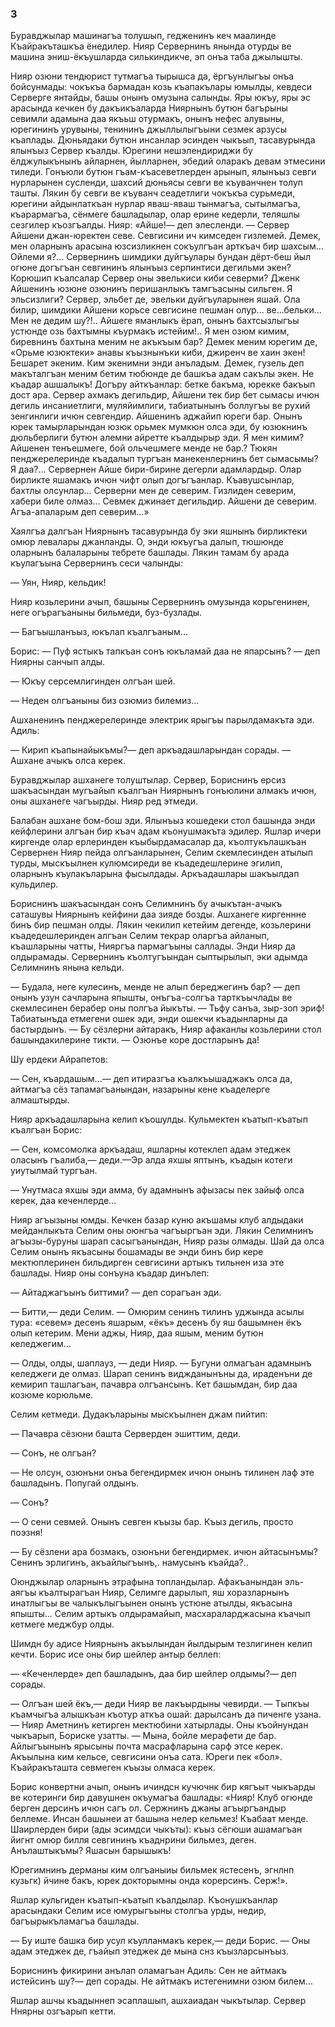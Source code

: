 ### 3

Буравджылар машинагъа толушып, гедженинъ кеч маалинде Къайракъташкъа ёнедилер.
Нияр Сервернинъ янында отурды ве машина эниш-ёкъушларда силькиндикче, эп онъа таба джылышты.

Нияр озюни тендюрист тутмагъа тырышса да, ёргъунлыгъы онъа бойсунмады: чокъкъа бармадан козь къапакълары юмылды, кевдеси Серверге янтайды, башы онынъ омузына салынды.
Яры юкъу, яры эс арасында кечкен бу дакъикъаларда Ниярнынъ бутюн багърыны севимли адамына даа якъьш отурмакъ, онынъ нефес алувыны, юрегининъ урувыны, тенининъ джыллылыгъыни сезмек арзусы къаплады.
Дюньядаки бутюн инсанлар эсинден чыкъып, тасавурында ялынъыз Сервер къалды.
Юрегини нешэлендириджи бу ёлджулыкънынъ айларнен, йылларнен, эбедий оларакъ девам этмесини тиледи.
Гонъюли бутюн гъам-къасеветлерден арынып, ялынъыз севги нурларынен сусленди, шахсий дюньясы севги ве къуванчнен толуп ташты.
Лякин бу севги ве къуванч сеадетлиги чокъкъа сурьмеди, юрегини айдынлаткъан нурлар яваш-яваш тынмагъа, сытылмагъа, къарармагъа, сёнмеге башладылар, олар ерине кедерли, теляшлы сезгилер къозгъалды.
Нияр: «Айше!— деп элесленди.
— Сервер Айшени джан-юректен севе.
Севгисини ич кимседен гизлемей.
Демек, мен оларнынъ арасына юзсизликнен сокъулгъан арткъач бир шахсым...
Ойлеми я?...
Сервернинъ шимдики дуйгъулары бундан дёрт-беш йыл огюне догъгъан севгининъ ялынъыз серпинтиси дегильми экен?
Корюшип къалсалар Сервер оны эвелькиси киби северми?
Дженк Айшенинъ юзюне озюнинъ перишанлыкъ тамгъасыны сильген.
Я эльсизлиги?
Сервер, эльбет де, эвельки дуйгъуларынен яшай.
Ола билир, шимдики Айшени корьсе севгисине пешман олур... ве...бельки...
Мен не дедим шу?!..
Айшеге яманлыкъ ёрап, онынъ бахтсызлыгъы устюнде озь бахтымны къурмакъ истейим!..
Я мен озюм кимим, биревнинъ бахтына меним не акъкъым бар?
Демек меним юрегим де, «Орьме юзюктеки» анавы къызнынъки киби, джиренч ве хаин экен!
Бешарет экеним.
Ким экенимни энди анъладым.
Демек, гузель деп макъталгъан меним бетим тюбюнде де башкъа адам сакълы экен.
Не къадар ашшалыкъ!
Догъру айткъанлар: бетке бакъма, юрекке бакъып дост ара.
Сервер ахмакъ дегильдир, Айшени тек бир бет сымасы ичюн дегиль инсаниетлиги, муляйимлиги, табиатынынъ боллугъы ве рухий зенгинлиги ичюн севгендир.
Айшенинъ аджайип юреги бар.
Онынъ юрек тамырларындан юзюк орьмек мумкюн олса эди, бу юзюкнинъ дюльберлиги бутюн алемни айретте къалдырыр эди.
Я мен кимим?
Айшенен тенъешмеге, бой ольчешмеге менде не бар.?
Тюкян пенджерелеринде къадалып тургъан манекенлернинъ бет сымасымы?
Я даа?...
Сервернен Айше бири-бирине дегерли адамлардыр.
Олар бирликте яшамакъ ичюн чифт олып догъгъанлар.
Къавушсынлар, бахтлы олсунлар...
Серверни мен де северим.
Гизлиден северим, хабери биле олмаз...
Севмек джинает дегильдир.
Айшени де северим.
Агъа-апаларым деп северим...»

Хаялгъа далгъан Ниярнынъ тасавурында бу эки яшнынъ бирликтеки омюр левалары джанланды.
О, энди юкъугъа далып, тюшюнде оларнынъ балаларыны тебрете башлады.
Лякин тамам бу арада къулагъына Сервернинъ сеси чалынды:

— Уян, Нияр, кельдик!

Нияр козьлерини ачып, башыны Сервернинъ омузында корьгенинен, неге огърагъаныны бильмеди, буз-бузлады.

— Багъышланъыз, юкълап къалгъаным...

Борис: — Пуф ястыкъ тапкъан сонъ юкъламай даа не япарсынъ? — деп Ниярны санчып алды.

— Юкъу серсемлигинден олгъан шей.

— Неден олгъаныны биз озюмиз билемиз...

Ашханенинъ пенджерелеринде электрик ярыгъы парылдамакъта эди.
Адиль:

— Кирип къапынайыкъмы?— деп аркъадашларындан сорады.
— Ашхане ачыкъ олса керек.

Буравджылар ашханеге толуштылар.
Сервер, Бориснинъ ерсиз шакъасындан мугъайып къалгъан Ниярнынъ гонъюлини алмакъ ичюн, оны ашханеге чагъырды.
Нияр ред этмеди.

Балабан ашхане бом-бош эди.
Ялынъыз кошедеки стол башында энди кейфлерини алгъан бир къач адам къонушмакъта эдилер.
Яшлар ичери киргенде олар ерлеринден къыбырдамасалар да, къолтукълашкъан Сервернен Нияр пейда олгъанларынен, Селим скемлесинден атылып турды, мыскъылнен кулюмсиреди ве къадедешлерине эгилип, оларнынъ къулакъларына фысылдады.
Аркъадашлары шакъылдап кульдилер.

Бориснинъ шакъасындан сонъ Селимнинъ бу ачыкътан-ачыкъ саташувы Ниярнынъ кейфини даа зияде бозды.
Ашханеге киргеннне бинъ бир пешман олды.
Лякин чекилип кетейим дегенде, козьлерини къадедешлеринден алгъан Селим текрар оларгъа айланып, къашларыны чатты, Нияргъа пармагъыны саллады.
Энди Нияр да олдырамады.
Сервернинъ къолтугъындан сыптырылып, эки адымда Селимнинъ янына кельди.

— Будала, неге кулесинъ, менде не алып береджегинъ бар? — деп онынъ узун сачларына япышты, онъгъа-солгъа тарткъычлады ве скемлесинен берабер оны полгъа йыкъты.
— Тьфу санъа, зыр-зоп эриф!
Табиатынъда етмегени ошек эди, энди ошекчи къадынларны да бастырдынъ.
— Бу сёзлерни айтаракъ, Нияр афаканлы козьлерини стол башындакилерине тикти.
— Озюнъе коре достларынъ да!

Шу ердеки Айрапетов:

— Сен, къардашым...— деп итиразгъа къалкъышаджакъ олса да, айтмагъа сёз тапамагъанындан, назарыны кене къаделерге алмаштырды.

Нияр аркъадашларына келип къошулды.
Кульмектен къатып-къатып къалгъан Борис:

— Сен, комсомолка аркъадаш, яшларны котеклеп адам этеджек оласынъ гъалиба,— деди.—Эр алда яхшы яптынъ, къадын котеги уиутылмай тургъан.

— Унутмаса яхшы эди амма, бу адамнынъ афызасы пек зайыф олса керек, даа кеченлерде...

Нияр агъызыны юмды.
Кечкен базар куню акъшамы клуб алдыдаки мейданлыкъта Селим оны оюнгъа чагъыргъан эди.
Лякин Селимнинъ агъызы-буруны шарап сасыгъанындан, Нияр разы олмады.
Шай да олса Селим онынъ якъасыны бошамады ве энди бинъ бир кере мектюплеринен бильдирген севгисини артыкъ тильнен иза эте башлады.
Нияр оны сонъуна къадар динълеп:

— Айтаджагъынъ биттими? — деп сорагъан эди.

— Битти,— деди Селим.
— Омюрим сенинъ тилинъ уджында асылы тура:
«севем» десенъ яшарым, «ёкъ» десенъ бу яш башымнен ёкъ олып кетерим.
Мени аджы, Нияр, даа яшым, меним бутюн келеджегим...

— Олды, олды, шаплауз, — деди Нияр.
— Бугуни олмагъан адамнынъ келеджеги де олмаз.
Шарап сенинъ виджданынъны да, ираденъни де кемирип ташлагъан, пачавра олгъансынъ.
Кет башымдан, бир даа козюме корюльме.

Селим кетмеди.
Дудакъларыны мыскъылнен джам пийтип:

— Пачавра сёзюни башта Серверден эшиттим, деди.

— Сонъ, не олгъан?

— Не олсун, озюнъни онъа бегендирмек ичюн онынъ тилинен лаф эте башладынъ.
Попугай олдынъ.

— Сонъ?

— О сени севмей.
Онынъ севген къызы бар.
Къыз дегиль, просто поэзня!

— Бу сёзлени ара бозмакъ, озюнъни бегендирмек.
ичюн айтасынъмы?
Сенинъ эрлигинъ, акъайлыгъынъ,. намусынъ къайда?..

Оюнджылар оларнынъ этрафына топландылар.
Афакъанындан эль-аягъы къалтырагъан Нияр, Селимге дарылып, яш хоразларнынъ инатлыгъы ве чалыкълыгъынен онынъ устюне атылды, якъасына япышты...
Селим артыкъ олдырамайып, масхараларджасына къачып кетмеге меджбур олды.

Шимдн бу адисе Ниярнынъ акъылындан йылдырым тезлигинен келип кечти.
Борис исе оны бир шейлер антыр беллеп:

— «Кеченлерде» деп башладынъ, даа бир шейлер олдымы?— деп сорады.

— Олгъан шей ёкъ,— деди Нияр ве лакъырдыны чевирди.
— Тыпкъы къамчыгъа алышкъан къотур аткъа ошай: дарылсанъ да пиченге узана.
— Нияр Аметнинъ кетирген мектюбини хатырлады.
Оны къойнундан чыкъарып, Бориске узатты.
— Мына, бойле мерафети де бар.
Айлыгъынынъ ярысыны почта масрафларына сарф этсе керек.
Акъылына ким кельсе, севгисини онъа сата.
Юреги пек «бол».
Къайракъташта севмеген къызы олмаса керек.

Борис конвертни ачып, онынъ ичиндсн кучючнк бир кягъыт чыкъарды ве котеринги бир давушнен окъумагъа башлады:
«Нияр!
Клуб огюнде берген дерсинъ ичюн сагъ ол.
Сержнинъ джаны агъыргъандыр беллеме.
Инсан башынеи ат башына нелер кельмез!
Къабаат менде.
Шаирлерден бири (ады эсимдси чыкъты): къыз сёгюши ашамагъан йигнт омюр билля севгининъ къаднрини бильмез, деген.
Анълаштыкъмы?
Яшасын барышыкъ!

Юрегимнинъ дерманы ким олгъаныиы бильмек ястесенъ, эгнлнп кузьгк) йчине бакъ, юрек докторымны онда корерсинъ.
Серж!».

Яшлар кульгиден къатып-къатып къалдылар.
Къонушкъанлар арасындаки Селим исе юмурыгъыны столгъа урды, недир, багъырыкъламагъа башлады.

— Бу иште башка бир усул къулланмакъ керек,— деди Борис.
— Оны адам этеджек де, гъайып этеджек де мына снз къызларсынъыз.

Бориснинъ фикирини анълап оламагъан Адиль: Сен не айтмакъ истейсинъ шу?— деп сорады.
Не айтмакъ истегенимни озюм билем...

Яшлар ашчы къадыннеп эсаплашып, ашхаиадан чыкътылар.
Сервер Ннярны озгъарып кетти.
